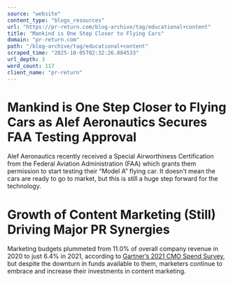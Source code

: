 ```yaml
---
source: "website"
content_type: "blogs_resources"
url: "https://pr-return.com/blog-archive/tag/educational+content"
title: "Mankind is One Step Closer to Flying Cars"
domain: "pr-return.com"
path: "/blog-archive/tag/educational+content"
scraped_time: "2025-10-05T02:32:26.884533"
url_depth: 3
word_count: 117
client_name: "pr-return"
---
```


# Mankind is One Step Closer to Flying Cars as Alef Aeronautics Secures FAA Testing Approval

Alef Aeronautics recently received a Special Airworthiness Certification from the Federal Aviation Administration (FAA) which grants them permission to start testing their “Model A” flying car. It doesn’t mean the cars are ready to go to market, but this is still a huge step forward for the technology.

# Growth of Content Marketing (Still) Driving Major PR Synergies

Marketing budgets plummeted from 11.0% of overall company revenue in 2020 to just 6.4% in 2021, according to [Gartner’s 2021 CMO Spend Survey](https://www.gartner.com/en/newsroom/press-releases/-gartner-says-marketing-budgets-have-plummeted-to-6-4--of-overal), but despite the downturn in funds available to them, marketers continue to embrace and increase their investments in content marketing.